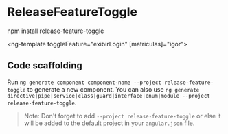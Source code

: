 # ReleaseFeatureToggle

npm install release-feature-toggle





<ng-template toggleFeature="exibirLogin" [matriculas]="igor">

## Code scaffolding

Run `ng generate component component-name --project release-feature-toggle` to generate a new component. You can also use `ng generate directive|pipe|service|class|guard|interface|enum|module --project release-feature-toggle`.
> Note: Don't forget to add `--project release-feature-toggle` or else it will be added to the default project in your `angular.json` file. 

